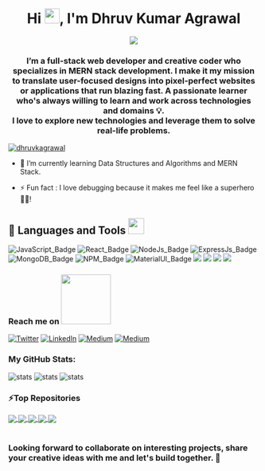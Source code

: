 <h1 align="center">Hi <img src="https://raw.githubusercontent.com/MartinHeinz/MartinHeinz/master/wave.gif" width="30px">, I'm Dhruv Kumar Agrawal</h1>

<p align="center">
  <a href="#"><img src="https://readme-typing-svg.herokuapp.com?color=FFFF&center=true&lines=1500%2B+Hours+of+Coding+Experience;Data+Structure;Algorithm;MERN+Stack;Full+Stack+Web+Developer"></a>
</p>
<h3 align="center">I’m a full-stack web developer and creative coder who specializes in MERN stack development. I make it my mission to translate user-focused designs into pixel-perfect websites or applications that run blazing fast. A passionate learner who's always willing to learn and work across technologies and domains 💡.</br>I love to explore new technologies and leverage them to solve real-life problems.</h3>

<p align="left"> <a href="https://github.com/ryo-ma/github-profile-trophy"><img src="https://github-profile-trophy.vercel.app/?username=dhruvkagrawal" alt="dhruvkagrawal" /></a> </p>

- 🌱 I’m currently learning Data Structures and Algorithms and MERN Stack.

- ⚡ Fun fact : I love debugging because it makes me feel like a superhero🦸‍♀️!

## 🚀 Languages and Tools  <img src = "https://media2.giphy.com/media/QssGEmpkyEOhBCb7e1/giphy.gif?cid=ecf05e47a0n3gi1bfqntqmob8g9aid1oyj2wr3ds3mg700bl&rid=giphy.gif" width = 32px> </h2>
![JavaScript_Badge](https://img.shields.io/badge/JavaScript-323330?style=for-the-badge&logo=javascript&logoColor=F7DF1E)
![React_Badge](https://img.shields.io/badge/React-20232A?style=for-the-badge&logo=react&logoColor=61DAFB)
![NodeJs_Badge](https://img.shields.io/badge/Node.js-339933?style=for-the-badge&logo=nodedotjs&logoColor=white)
![ExpressJs_Badge](https://img.shields.io/badge/Express.js-000000?style=for-the-badge&logo=express&logoColor=white)
![MongoDB_Badge](https://img.shields.io/badge/MongoDB-4EA94B?style=for-the-badge&logo=mongodb&logoColor=white)
![NPM_Badge](https://img.shields.io/badge/npm-CB3837?style=for-the-badge&logo=npm&logoColor=white)
![MaterialUI_Badge](https://img.shields.io/badge/Material--UI-0081CB?style=for-the-badge&logo=material-ui&logoColor=white)
<img src="https://img.shields.io/badge/redis-%23DD0031.svg?&style=for-the-badge&logo=redis&logoColor=white" />
<img src="https://img.shields.io/badge/html5%20-%23e34f26.svg?&style=for-the-badge&logo=html5&logoColor=white" />
<img src="https://img.shields.io/badge/CSS3-1572B6?&style=for-the-badge&logo=css3&logoColor=white" />
<img src="https://img.shields.io/badge/Bootstrap-563D7C?style=for-the-badge&logo=bootstrap&logoColor=white">

### Reach me on <img src='https://raw.githubusercontent.com/ShahriarShafin/ShahriarShafin/main/Assets/handshake.gif' width="100px"> </h2>
<p align="left">
<a href="https://twitter.com/DhruvKagrawal" target="_blank"><img alt="Twitter" src="https://img.shields.io/badge/twitter-%231DA1F2.svg?&style=for-the-badge&logo=twitter&logoColor=white" /></a> <a href="https://www.linkedin.com/in/dhruvkagrawal" target="_blank"><img alt="LinkedIn" src="https://img.shields.io/badge/linkedin-%230077B5.svg?&style=for-the-badge&logo=linkedin&logoColor=white" /></a> <a href="https://medium.com/@DhruvkAgrawal" target="_blank"><img alt="Medium" src="https://img.shields.io/badge/medium-%2312100E.svg?&style=for-the-badge&logo=medium&logoColor=white" /></a> <a href="mailto:dhruvkumaragrawal7@gmail.com" target="_blank"><img alt="Medium" src="https://img.shields.io/badge/Gmail-D14836?style=for-the-badge&logo=gmail&logoColor=white" /></a>
</p>

### My GitHub Stats:
![stats](https://github-readme-stats.vercel.app/api?username=DhruvKagrawal&theme=react&hide_border=true")
![stats](https://github-readme-stats.vercel.app/api/top-langs/?username=DhruvKagrawal&theme=react&hide_border=true")
![stats](https://github-readme-streak-stats.herokuapp.com/?user=DhruvKagrawal&theme=react&hide_border=true")

  
  ### ⚡Top Repositories


<a href="https://github.com/Dhruvkagrawal/FrontendMasters-Clone">
  <img align="center"  src="https://github-readme-stats.vercel.app/api/pin/?username=DhruvKagrawal&repo=FrontendMasters-Clone&File&theme=react" />
</a>
<a href="https://github.com/Dhruvkagrawal/HealtKart.com-Clone">
  <img align="center" src="https://github-readme-stats.vercel.app/api/pin/?username=DhruvKagrawal&repo=HealtKart.com-Clone&theme=react" />
  </a>
   <a href="https://github.com/Dhruvkagrawal/PharmEasy-Clone">
  <img align="center" src="https://github-readme-stats.vercel.app/api/pin/?username=Dhruvkagrawal&repo=PharmEasy-Clone&theme=react" />
</a>
   <a href="https://github.com/Dhruvkagrawal/DhruvKagrawal">
  <img align="center" src="https://github-readme-stats.vercel.app/api/pin/?username=Dhruvkagrawal&repo=DhruvKagrawal&theme=react" />
</a>
  <a href="https://github.com/Dhruvkagrawal/Portfolio">
  <img align="center" src="https://github-readme-stats.vercel.app/api/pin/?username=Dhruvkagrawal&repo=Portfolio&theme=react" />
</a>
  
<br />
<br />

### Looking forward to collaborate on interesting projects, share your creative ideas with me and let's build together. 🤝
